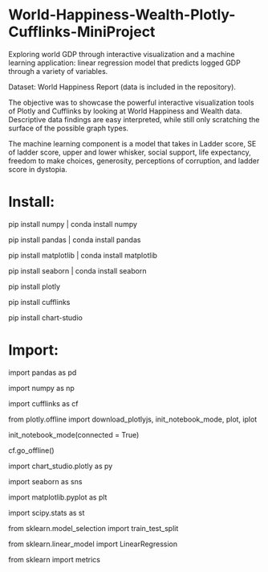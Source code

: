 # World-Happiness-Wealth-Plotly-Cufflinks-MiniProject
Exploring world GDP through interactive visualization and a machine learning application: linear regression model that predicts logged GDP through a variety of variables.

Dataset: World Happiness Report (data is included in the repository).

The objective was to showcase the powerful interactive visualization tools of Plotly and Cufflinks by looking at World Happiness and Wealth data.
Descriptive data findings are easy interpreted, while still only scratching the surface of the possible graph types.

The machine learning component is a model that takes in Ladder score, SE of ladder score, upper and lower whisker, social support, life expectancy, freedom to make choices, generosity, perceptions of corruption, and ladder score in dystopia.


# Install:

pip install numpy | conda install numpy

pip install pandas | conda install pandas

pip install matplotlib | conda install matplotlib

pip install seaborn | conda install seaborn

pip install plotly

pip install cufflinks

pip install chart-studio

# Import:
import pandas as pd

import numpy as np

import cufflinks as cf

from plotly.offline import download_plotlyjs, init_notebook_mode, plot, iplot

init_notebook_mode(connected = True)

cf.go_offline()

import chart_studio.plotly as py

import seaborn as sns

import matplotlib.pyplot as plt

import scipy.stats as st

from sklearn.model_selection import train_test_split

from sklearn.linear_model import LinearRegression

from sklearn import metrics
